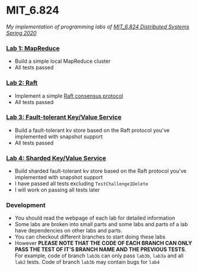 # MIT_6.824
*My implementation of programming labs of [MIT_6.824 Distributed Systems Spring 2020](http://nil.csail.mit.edu/6.824/2020/schedule.html)*

### [Lab 1: MapReduce](http://nil.csail.mit.edu/6.824/2020/labs/lab-mr.html)
* Build a simple local MapReduce cluster
* All tests passed
### [Lab 2: Raft](http://nil.csail.mit.edu/6.824/2020/labs/lab-raft.html)
* Implement a simple [Raft consensus protocol](https://pdos.csail.mit.edu/6.824/papers/raft-extended.pdf)
* All tests passed
### [Lab 3: Fault-tolerant Key/Value Service](http://nil.csail.mit.edu/6.824/2020/labs/lab-kvraft.html)
* Build a fault-tolerant kv store based on the Raft protocol you've implemented with snapshot support
* All tests passed
### [Lab 4: Sharded Key/Value Service](http://nil.csail.mit.edu/6.824/2020/labs/lab-shard.html)
* Build sharded fault-tolerant kv store based on the Raft protocol you've implemented with snapshot support
* I have passed all tests excluding `TestChallenge1Delete`
* I will work on passing all tests later

### Development
* You should read the webpage of each lab for detailed information
* Some labs are broken into small parts and some labs and parts of a lab have dependencies on other labs and parts.
* You can checkout different branches to start doing these labs
* However __PLEASE NOTE THAT THE CODE OF EACH BRANCH CAN ONLY PASS THE TEST OF IT'S BRANCH NAME AND THE PREVIOUS TESTS__. For example, code of branch `lab3b` can only pass `lab3b`, `lab3a` and all `lab2` tests. Code of branch `lab3b` may contain bugs for `lab4` 
